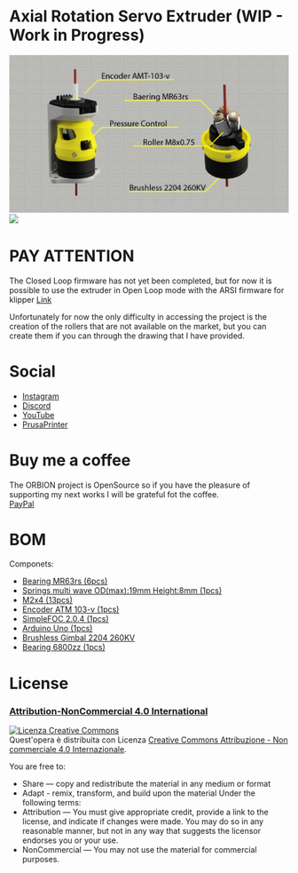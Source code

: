 # Axial Rotation Servo Extruder (WIP - Work in Progress)


![](IMG/main.png)
![](IMG/orbion_stl_map.png)


# PAY ATTENTION

The Closed Loop firmware has not yet been completed, 
but for now it is possible to use the extruder in Open Loop mode with the ARSI firmware for klipper
[Link](https://github.com/arsi-apli/BLDC_Klipper_doc)

Unfortunately for now the only difficulty in accessing the project is the creation of the rollers that are not available on the market, 
but you can create them if you can through the drawing that I have provided.


# Social

- [Instagram](https://www.instagram.com/faq_t0tum/)
- [Discord](https://discord.gg/tgut7grRTV)
- [YouTube](https://www.youtube.com/channel/UCHJ_528ZI0BcSU-QA8kIJlg)
- [PrusaPrinter](https://www.prusaprinters.org/social/218145-faqtotum/about)

# Buy me a coffee

The ORBION project is OpenSource so if you have the pleasure of supporting my next works I will be grateful fot the coffee.  
[PayPal](https://www.paypal.me/MattiaRusso308?locale.x=it_IT)


# BOM

Componets:

- [Bearing MR63rs (6pcs)]()
- [Springs multi wave OD(max):19mm Height:8mm (1pcs)]()
- [M2x4 (13pcs)]()
- [Encoder ATM 103-v (1pcs)]()
- [SimpleFOC 2.0.4 (1pcs)]()
- [Arduino Uno (1pcs)]()
- [Brushless Gimbal 2204 260KV]()
- [Bearing 6800zz (1pcs)]() 


# License 
### [Attribution-NonCommercial 4.0 International](https://creativecommons.org/licenses/by-nc-nd/4.0/)
<a rel="license" href="http://creativecommons.org/licenses/by-nc/4.0/"><img alt="Licenza Creative Commons" style="border-width:0" src="https://i.creativecommons.org/l/by-nc/4.0/88x31.png" /></a><br />Quest'opera è distribuita con Licenza <a rel="license" href="http://creativecommons.org/licenses/by-nc/4.0/">Creative Commons Attribuzione - Non commerciale 4.0 Internazionale</a>.

You are free to:
- Share — copy and redistribute the material in any medium or format
- Adapt - remix, transform, and build upon the material
Under the following terms:
- Attribution —  You must give appropriate credit, provide a link to the license, and indicate if changes were made. You may do so in any reasonable manner, but not in any way that suggests the licensor endorses you or your use.
- NonCommercial — You may not use the material for commercial purposes.

